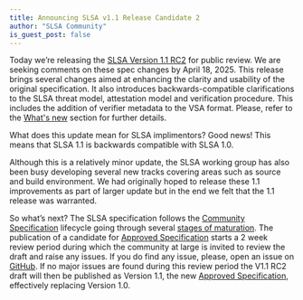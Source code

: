 ```yaml
---
title: Announcing SLSA v1.1 Release Candidate 2
author: "SLSA Community"
is_guest_post: false
---
```


Today we’re releasing the [SLSA Version 1.1 RC2](/spec/v1.1-rc2/) for
public review.  We are seeking comments on these spec changes by April
18, 2025.  This release brings several changes aimed at enhancing the
clarity and usability of the original specification. It also introduces
backwards-compatible clarifications to the SLSA threat model, attestation
model and verification procedure. This includes the addition of verifier
metadata to the VSA format.  Please, refer to the
[What's new](/spec/v1.1-rc2/whats-new) section for further details.

What does this update mean for SLSA implimentors? Good news! This means
that SLSA 1.1 is backwards compatible with SLSA 1.0.

Although this is a relatively minor update, the SLSA working group has also
been busy developing several new tracks covering areas such as source and
build environment. We had originally hoped to release these 1.1
improvements as part of larger update but in the end we felt that the 1.1
release was warranted.

So what’s next? The SLSA specification follows the [Community Specification]
lifecycle going through several [stages of maturation](/spec-stages). The
publication of a candidate for [Approved Specification] starts a 2 week
review period during which the community at large is invited to review the
draft and raise any issues. If you do find any issue, please, open an issue
on [GitHub]. If no major issues are found during this review period the
V1.1 RC2 draft will then be published as Version 1.1, the new [Approved
Specification], effectively replacing Version 1.0.

[Community Specification]: https://github.com/CommunitySpecification/Community_Specification/blob/main/
[GitHub]: https://github.com/slsa-framework/slsa/issues
[backlog]: https://github.com/orgs/slsa-framework/projects/1/views/1
[Approved Specification]: /spec-stages#approved
